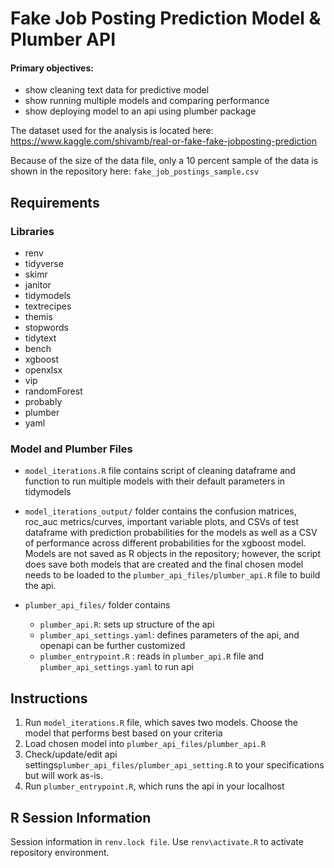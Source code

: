 
# Fake Job Posting Prediction Model & Plumber API
#### Primary objectives: 
- show cleaning text data for predictive model
- show running multiple models and comparing performance
- show deploying model to an api using plumber package

The dataset used for the analysis is located here: https://www.kaggle.com/shivamb/real-or-fake-fake-jobposting-prediction

Because of the size of the data file, only a 10 percent sample of the data is shown in the repository here: `fake_job_postings_sample.csv`

## Requirements

### Libraries
- renv
- tidyverse
- skimr
- janitor
- tidymodels
- textrecipes
- themis
- stopwords
- tidytext
- bench
- xgboost
- openxlsx
- vip
- randomForest
- probably
- plumber
- yaml

### Model and Plumber Files

- `model_iterations.R` file contains script of cleaning dataframe and function to run multiple models with their default parameters in tidymodels

- `model_iterations_output/` folder contains the confusion matrices, roc_auc metrics/curves, important variable plots, and CSVs of test dataframe with prediction probabilities for the models as well as a CSV of performance across different probabilities for the xgboost model. Models are not saved as R objects in the repository; however, the script does save both models that are created and the final chosen model needs to be loaded to the `plumber_api_files/plumber_api.R` file to build the api.

- `plumber_api_files/` folder contains 
   - `plumber_api.R`: sets up structure of the api
   - `plumber_api_settings.yaml`: defines parameters of the api, and openapi can be further customized
   - `plumber_entrypoint.R` : reads in `plumber_api.R` file and `plumber_api_settings.yaml` to run api

## Instructions
1. Run `model_iterations.R` file, which saves two models. Choose the model that performs best based on your criteria
2. Load chosen model into `plumber_api_files/plumber_api.R`
3. Check/update/edit api settings`plumber_api_files/plumber_api_setting.R` to your specifications but will work as-is.
4. Run `plumber_entrypoint.R`, which runs the api in your localhost

## R Session Information

Session information in `renv.lock file`. Use `renv\activate.R` to activate repository environment.



